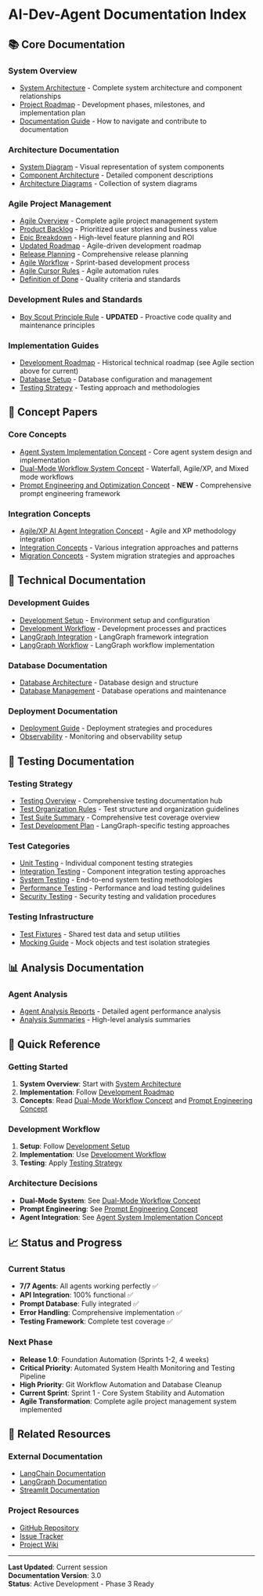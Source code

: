 # AI-Dev-Agent Documentation Index

## 📚 **Core Documentation**

### **System Overview**
- [System Architecture](architecture/overview/system_diagram.md) - Complete system architecture and component relationships
- [Project Roadmap](guides/implementation/roadmap.md) - Development phases, milestones, and implementation plan
- [Documentation Guide](README.md) - How to navigate and contribute to documentation

### **Architecture Documentation**
- [System Diagram](architecture/overview/system_diagram.md) - Visual representation of system components
- [Component Architecture](architecture/components/component_architecture.md) - Detailed component descriptions
- [Architecture Diagrams](architecture/diagrams/) - Collection of system diagrams

### **Agile Project Management**
- [Agile Overview](agile/README.md) - Complete agile project management system
- [Product Backlog](agile/product_backlog.md) - Prioritized user stories and business value
- [Epic Breakdown](agile/epic_breakdown.md) - High-level feature planning and ROI
- [Updated Roadmap](agile/updated_roadmap.md) - Agile-driven development roadmap
- [Release Planning](agile/release_planning.md) - Comprehensive release planning
- [Agile Workflow](agile/agile_workflow.md) - Sprint-based development process
- [Agile Cursor Rules](agile/agile_cursor_rules.md) - Agile automation rules
- [Definition of Done](agile/definition_of_done.md) - Quality criteria and standards

### **Development Rules and Standards**
- [Boy Scout Principle Rule](.cursor/rules/boyscout_principle_rule.mdc) - **UPDATED** - Proactive code quality and maintenance principles

### **Implementation Guides**
- [Development Roadmap](guides/implementation/roadmap.md) - Historical technical roadmap (see Agile section above for current)
- [Database Setup](guides/database/database_setup.md) - Database configuration and management
- [Testing Strategy](guides/testing/testing_strategy.md) - Testing approach and methodologies

## 🧠 **Concept Papers**

### **Core Concepts**
- [Agent System Implementation Concept](concepts/agent_system_implementation_concept.md) - Core agent system design and implementation
- [Dual-Mode Workflow System Concept](concepts/dual_mode_workflow_concept.md) - Waterfall, Agile/XP, and Mixed mode workflows
- [Prompt Engineering and Optimization Concept](concepts/prompt_engineering_concept.md) - **NEW** - Comprehensive prompt engineering framework

### **Integration Concepts**
- [Agile/XP AI Agent Integration Concept](concepts/agile_xp_ai_agent_integration_concept.md) - Agile and XP methodology integration
- [Integration Concepts](concepts/integration/) - Various integration approaches and patterns
- [Migration Concepts](concepts/migration/) - System migration strategies and approaches

## 🔧 **Technical Documentation**

### **Development Guides**
- [Development Setup](guides/development/development_setup.md) - Environment setup and configuration
- [Development Workflow](guides/development/development_workflow.md) - Development processes and practices
- [LangGraph Integration](guides/langgraph/langgraph_integration.md) - LangGraph framework integration
- [LangGraph Workflow](guides/langgraph/langgraph_workflow.md) - LangGraph workflow implementation

### **Database Documentation**
- [Database Architecture](guides/database/database_architecture.md) - Database design and structure
- [Database Management](guides/database/database_management.md) - Database operations and maintenance

### **Deployment Documentation**
- [Deployment Guide](guides/deployment/) - Deployment strategies and procedures
- [Observability](guides/observability/observability_guide.md) - Monitoring and observability setup

## 🧪 **Testing Documentation**

### **Testing Strategy**
- [Testing Overview](testing/README.md) - Comprehensive testing documentation hub
- [Test Organization Rules](testing/TEST_ORGANIZATION_RULES.md) - Test structure and organization guidelines
- [Test Suite Summary](testing/TEST_SUITE_SUMMARY.md) - Comprehensive test coverage overview
- [Test Development Plan](testing/TEST_DEVELOPMENT_PLAN.md) - LangGraph-specific testing approaches

### **Test Categories**
- [Unit Testing](testing/unit_testing.md) - Individual component testing strategies
- [Integration Testing](testing/integration_testing.md) - Component integration testing approaches
- [System Testing](testing/system_testing.md) - End-to-end system testing methodologies
- [Performance Testing](testing/performance_testing.md) - Performance and load testing guidelines
- [Security Testing](testing/security_testing.md) - Security testing and validation procedures

### **Testing Infrastructure**
- [Test Fixtures](testing/test_fixtures.md) - Shared test data and setup utilities
- [Mocking Guide](testing/mocking_guide.md) - Mock objects and test isolation strategies

## 📊 **Analysis Documentation**

### **Agent Analysis**
- [Agent Analysis Reports](analysis/agent_analysis/) - Detailed agent performance analysis
- [Analysis Summaries](analysis/summaries/) - High-level analysis summaries

## 🎯 **Quick Reference**

### **Getting Started**
1. **System Overview**: Start with [System Architecture](architecture/overview/system_diagram.md)
2. **Implementation**: Follow [Development Roadmap](guides/implementation/roadmap.md)
3. **Concepts**: Read [Dual-Mode Workflow Concept](concepts/dual_mode_workflow_concept.md) and [Prompt Engineering Concept](concepts/prompt_engineering_concept.md)

### **Development Workflow**
1. **Setup**: Follow [Development Setup](guides/development/development_setup.md)
2. **Implementation**: Use [Development Workflow](guides/development/development_workflow.md)
3. **Testing**: Apply [Testing Strategy](testing/README.md)

### **Architecture Decisions**
- **Dual-Mode System**: See [Dual-Mode Workflow Concept](concepts/dual_mode_workflow_concept.md)
- **Prompt Engineering**: See [Prompt Engineering Concept](concepts/prompt_engineering_concept.md)
- **Agent Integration**: See [Agent System Implementation Concept](concepts/agent_system_implementation_concept.md)

## 📈 **Status and Progress**

### **Current Status**
- **7/7 Agents**: All agents working perfectly ✅
- **API Integration**: 100% functional ✅
- **Prompt Database**: Fully integrated ✅
- **Error Handling**: Comprehensive implementation ✅
- **Testing Framework**: Complete test coverage ✅

### **Next Phase**
- **Release 1.0**: Foundation Automation (Sprints 1-2, 4 weeks)
- **Critical Priority**: Automated System Health Monitoring and Testing Pipeline
- **High Priority**: Git Workflow Automation and Database Cleanup
- **Current Sprint**: Sprint 1 - Core System Stability and Automation
- **Agile Transformation**: Complete agile project management system implemented

## 🔗 **Related Resources**

### **External Documentation**
- [LangChain Documentation](https://python.langchain.com/docs/)
- [LangGraph Documentation](https://langchain-ai.github.io/langgraph/)
- [Streamlit Documentation](https://docs.streamlit.io/)

### **Project Resources**
- [GitHub Repository](https://github.com/your-repo/ai-dev-agent)
- [Issue Tracker](https://github.com/your-repo/ai-dev-agent/issues)
- [Project Wiki](https://github.com/your-repo/ai-dev-agent/wiki)

---

**Last Updated**: Current session  
**Documentation Version**: 3.0  
**Status**: Active Development - Phase 3 Ready
